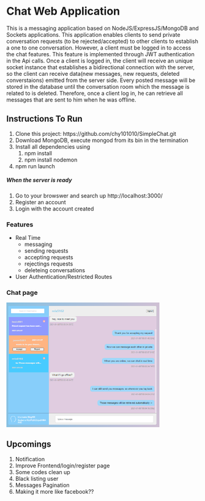 <h1> Chat Web Application </h1>
This is a messaging application based on NodeJS/ExpressJS/MongoDB and Sockets applications. This application enables clients to send private conversation requests (to be rejected/accepted) to other clients to establish a one to one conversation. However, a client must be logged in to access the chat features. This feature is implemented through JWT authentication in the Api calls. Once a client is logged in, the client will receive an unique socket instance that establishes a bidirectional connection with the server, so the client can receive data(new messages, new requests, deleted converstaions) emitted from the server side. Every posted message will be stored in the database until the conversation room which the message is related to is deleted. Therefore, once a client log in, he can retrieve all messages that are sent to him when he was offline.

<h2> Instructions To Run </h2>
<ol> 
  <li>Clone this project: https://github.com/chy101010/SimpleChat.git</li>
  <li>Download MongoDB, execute mongod from its bin in the termination</li>
  <li>Install all dependencies using <ol> <li> npm install </li> <li> npm install nodemon </li> </ol> </li>  
  <li>npm run launch</li>
</ol>

<h5> When the server is ready </h5>
<ol>
  <li>Go to your browswer and search up http://localhost:3000/</li>
  <li>Register an account</li>
  <li>Login with the account created</li>
</ol>

<h3>Features</h3>
<ul>
  <li>Real Time
    <ul>
      <li>messaging</li>
      <li>sending requests</li>
      <li>accepting requests</li>
      <li>rejectings requests</li>
      <li>deleteing conversations</li>
    </ul>
  </li>
  <li>User Authentication/Restricted Routes</li>
</ul>

<h3> Chat page </h3>
<img src = "readme/chat.png" width = 400>

<h2>Upcomings</h2>
<ol>
  <li>Notification</li>
  <li>Improve Frontend/login/register page</li>
  <li>Some codes clean up</li>
  <li>Black listing user</li>
  <li>Messages Pagination</li>
  <li>Making it more like facebook??</li>
</ol>
